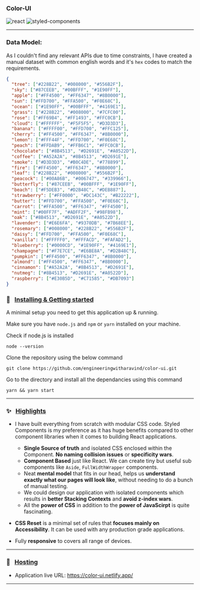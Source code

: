 ### Color-UI

![react](https://img.shields.io/badge/frontend-react-61dafb?style=flat&logo=React)
![styled-components](https://img.shields.io/badge/styling-styled--components-ec5c8d?style=flat&logo=styled-components)

<hr />

### Data Model:

As I couldn't find any relevant APIs due to time constraints, I have created a manual dataset with common english words and it's `hex` codes to match the requirements.

```json
{
  "tree": ["#228B22", "#008000", "#556B2F"],
  "sky": ["#87CEEB", "#00BFFF", "#1E90FF"],
  "apple": ["#FF4500", "#FF6347", "#8B0000"],
  "sun": ["#FFD700", "#FFA500", "#F0E68C"],
  "ocean": ["#1E90FF", "#00BFFF", "#4169E1"],
  "grass": ["#228B22", "#008000", "#7CFC00"],
  "rose": ["#FF69B4", "#FF1493", "#FFC0CB"],
  "cloud": ["#FFFFFF", "#F5F5F5", "#D3D3D3"],
  "banana": ["#FFFF00", "#FFD700", "#FFC125"],
  "cherry": ["#FF4500", "#FF6347", "#8B0000"],
  "lemon": ["#FFF44F", "#FFD700", "#F0E68C"],
  "peach": ["#FFDAB9", "#FFB6C1", "#FFC0CB"],
  "chocolate": ["#8B4513", "#D2691E", "#A0522D"],
  "coffee": ["#A52A2A", "#8B4513", "#D2691E"],
  "smoke": ["#D3D3D3", "#B0C4DE", "#778899"],
  "fire": ["#FF4500", "#FF6347", "#8B0000"],
  "leaf": ["#228B22", "#008000", "#556B2F"],
  "peacock": ["#00A86B", "#006747", "#339966"],
  "butterfly": ["#87CEEB", "#00BFFF", "#1E90FF"],
  "beach": ["#F5DEB3", "#D2B48C", "#DEB887"],
  "strawberry": ["#FF0000", "#DC143C", "#B22222"],
  "butter": ["#FFD700", "#FFA500", "#F0E68C"],
  "carrot": ["#FFA500", "#FF6347", "#FF4500"],
  "mint": ["#00FF7F", "#ADFF2F", "#98FB98"],
  "oak": ["#8B4513", "#D2691E", "#A0522D"],
  "lavender": ["#E6E6FA", "#9370DB", "#7B68EE"],
  "rosemary": ["#008000", "#228B22", "#556B2F"],
  "daisy": ["#FFD700", "#FFA500", "#F0E68C"],
  "vanilla": ["#FFFFF0", "#FFFACD", "#FAFAD2"],
  "blueberry": ["#0000CD", "#1E90FF", "#4169E1"],
  "champagne": ["#F7E7CE", "#E6BE8A", "#D2B48C"],
  "pumpkin": ["#FF4500", "#FF6347", "#8B0000"],
  "almond": ["#FF4500", "#FF6347", "#8B0000"],
  "cinnamon": ["#A52A2A", "#8B4513", "#D2691E"],
  "nutmeg": ["#8B4513", "#D2691E", "#A0522D"],
  "raspberry": ["#E30B5D", "#C71585", "#DB7093"]
}
```

### 🏁 &nbsp; <ins>Installing & Getting started</ins>

A minimal setup you need to get this application up & running.

Make sure you have `node.js` and `npm` or `yarn` installed on your machine.

Check if node.js is installed

```shell
node --version
```

Clone the repository using the below command

```shell
git clone https://github.com/engineeringwitharavind/color-ui.git
```

Go to the directory and install all the dependancies using this command

```shell
yarn && yarn start
```

<hr />

### ✨ &nbsp; <ins>Highlights</ins>

- I have built everything from scratch with modular CSS code. Styled Components is my preference as it has huge benefits compared to other component libraries when it comes to building React applications.

  - **Single Source of truth** and isolated CSS enclosed within the Component. **No naming collision issues** or **specificity wars**.
  - **Component Based** just like React. We can create tiny but useful sub components like `Aside`, `FullWidthWrapper` components.
  - Neat **mental model** that fits in our head, helps us **understand exactly what our pages will look like**, without needing to do a bunch of manual testing.
  - We could design our application with isolated components which results in **better Stacking Contexts** and **avoid z-index wars**.
  - All the **power of CSS** in addition to the **power of JavaScirpt** is quite fascinating.

- **CSS Reset** is a minimal set of rules that **focuses mainly on Accessibility**. It can be used with any production grade applications.
- Fully **responsive** to covers all range of devices.

<hr />

### 🚀 &nbsp; <ins>Hosting</ins>

- Application live URL: https://color-ui.netlify.app/

<hr />

